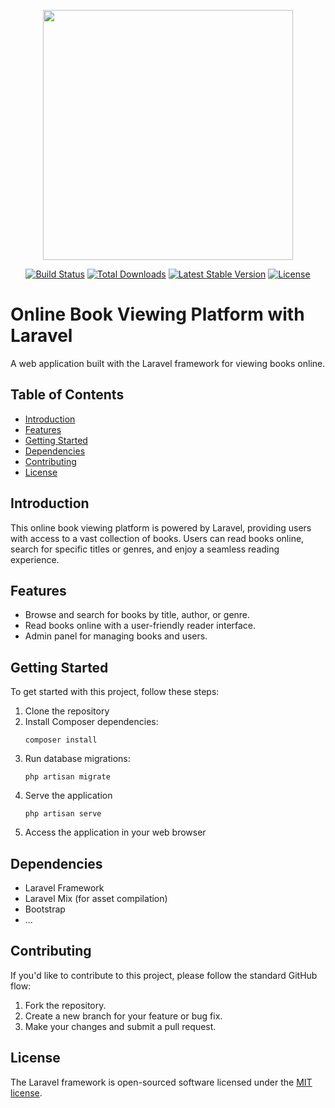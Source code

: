 <p align="center"><a href="https://laravel.com" target="_blank"><img src="https://raw.githubusercontent.com/laravel/art/master/logo-lockup/5%20SVG/2%20CMYK/1%20Full%20Color/laravel-logolockup-cmyk-red.svg" width="400"></a></p>

<p align="center">
<a href="https://travis-ci.org/laravel/framework"><img src="https://travis-ci.org/laravel/framework.svg" alt="Build Status"></a>
<a href="https://packagist.org/packages/laravel/framework"><img src="https://img.shields.io/packagist/dt/laravel/framework" alt="Total Downloads"></a>
<a href="https://packagist.org/packages/laravel/framework"><img src="https://img.shields.io/packagist/v/laravel/framework" alt="Latest Stable Version"></a>
<a href="https://packagist.org/packages/laravel/framework"><img src="https://img.shields.io/packagist/l/laravel/framework" alt="License"></a>
</p>

# Online Book Viewing Platform with Laravel

A web application built with the Laravel framework for viewing books online.

## Table of Contents

- [Introduction](#introduction)
- [Features](#features)
- [Getting Started](#getting-started)
- [Dependencies](#dependencies)
- [Contributing](#contributing)
- [License](#license)

## Introduction

This online book viewing platform is powered by Laravel, providing users with access to a vast collection of books. Users can read books online, search for specific titles or genres, and enjoy a seamless reading experience.

## Features

- Browse and search for books by title, author, or genre.
- Read books online with a user-friendly reader interface.
- Admin panel for managing books and users.


## Getting Started

To get started with this project, follow these steps:

1. Clone the repository
2. Install Composer dependencies:
   ```
   composer install
   ```
3. Run database migrations:
   ```
   php artisan migrate
   ```
 4. Serve the application
    ```
    php artisan serve
    ```
5. Access the application in your web browser

## Dependencies
- Laravel Framework
- Laravel Mix (for asset compilation)
- Bootstrap
- ...

## Contributing

If you'd like to contribute to this project, please follow the standard GitHub flow:

1. Fork the repository.
2. Create a new branch for your feature or bug fix.
3. Make your changes and submit a pull request.


## License

The Laravel framework is open-sourced software licensed under the [MIT license](https://opensource.org/licenses/MIT).
